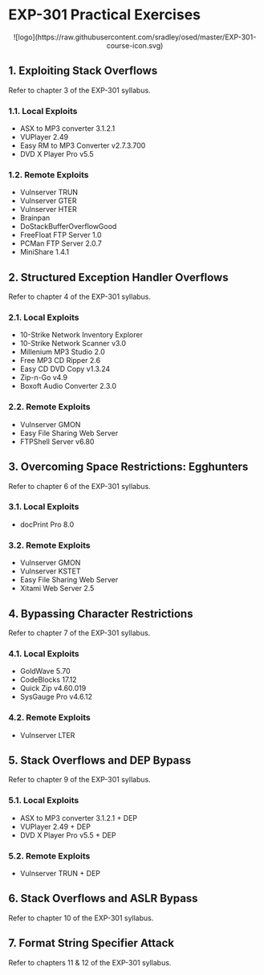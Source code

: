 # EXP-301 Practical Exercises

<p align="center">
  ![logo](https://raw.githubusercontent.com/sradley/osed/master/EXP-301-course-icon.svg)
</p>


## 1. Exploiting Stack Overflows
Refer to chapter 3 of the EXP-301 syllabus.

### 1.1. Local Exploits
 * ASX to MP3 converter 3.1.2.1
 * VUPlayer 2.49
 * Easy RM to MP3 Converter v2.7.3.700
 * DVD X Player Pro v5.5

### 1.2. Remote Exploits
 * Vulnserver TRUN
 * Vulnserver GTER
 * Vulnserver HTER
 * Brainpan
 * DoStackBufferOverflowGood
 * FreeFloat FTP Server 1.0
 * PCMan FTP Server 2.0.7
 * MiniShare 1.4.1


## 2. Structured Exception Handler Overflows
Refer to chapter 4 of the EXP-301 syllabus.

### 2.1. Local Exploits
 * 10-Strike Network Inventory Explorer
 * 10-Strike Network Scanner v3.0
 * Millenium MP3 Studio 2.0
 * Free MP3 CD Ripper 2.6
 * Easy CD DVD Copy v1.3.24
 * Zip-n-Go v4.9
 * Boxoft Audio Converter 2.3.0

### 2.2. Remote Exploits
 * Vulnserver GMON
 * Easy File Sharing Web Server
 * FTPShell Server v6.80


## 3. Overcoming Space Restrictions: Egghunters
Refer to chapter 6 of the EXP-301 syllabus.

### 3.1. Local Exploits
 * docPrint Pro 8.0

### 3.2. Remote Exploits
 * Vulnserver GMON
 * Vulnserver KSTET
 * Easy File Sharing Web Server
 * Xitami Web Server 2.5


## 4. Bypassing Character Restrictions
Refer to chapter 7 of the EXP-301 syllabus.

### 4.1. Local Exploits
 * GoldWave 5.70
 * CodeBlocks 17.12
 * Quick Zip v4.60.019
 * SysGauge Pro v4.6.12

### 4.2. Remote Exploits
 * Vulnserver LTER


## 5. Stack Overflows and DEP Bypass
Refer to chapter 9 of the EXP-301 syllabus.

### 5.1. Local Exploits
 * ASX to MP3 converter 3.1.2.1 + DEP
 * VUPlayer 2.49 + DEP
 * DVD X Player Pro v5.5 + DEP

### 5.2. Remote Exploits
 * Vulnserver TRUN + DEP


## 6. Stack Overflows and ASLR Bypass
Refer to chapter 10 of the EXP-301 syllabus.


## 7. Format String Specifier Attack
Refer to chapters 11 & 12 of the EXP-301 syllabus.

